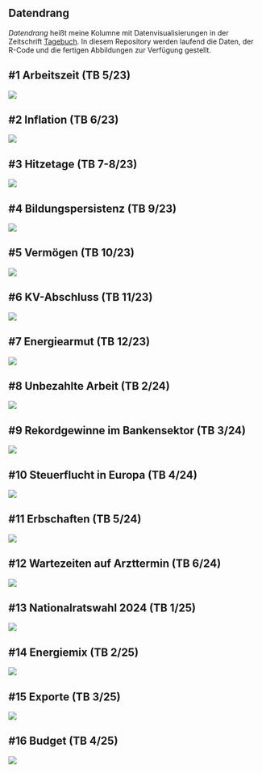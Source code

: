 ## Datendrang

*Datendrang* heißt meine Kolumne mit Datenvisualisierungen in der Zeitschrift [Tagebuch](https://tagebuch.at). In diesem Repository werden laufend die Daten, der R-Code und die fertigen Abbildungen zur Verfügung gestellt.

## #1 Arbeitszeit (TB 5/23)

![](23_05_Arbeitszeit/23_05_Arbeitszeit.png)

## #2 Inflation (TB 6/23)

![](23_06_Inflation/23_06_Inflation.png)

## #3 Hitzetage (TB 7-8/23)

![](23_07_Hitzetage/23_07_Hitzetage.png)

## #4 Bildungspersistenz (TB 9/23)

![](23_09_Bildung/23_09_Bildung.png)

## #5 Vermögen (TB 10/23)

![](23_10_Vermögen/23_10_Vermögen.png)

## #6 KV-Abschluss (TB 11/23)

![](23_11_KV-Abschluss/23_11_KV-Abschluss.png)

## #7 Energiearmut (TB 12/23)

![](23_12_Energiearmut/23_12_Energiearmut.png)

## #8 Unbezahlte Arbeit (TB 2/24)

![](24_02_Unbezahlte_Arbeit/24_02_Unbezahlte_Arbeit.png)

## #9 Rekordgewinne im Bankensektor (TB 3/24)

![](24_03_Bankengewinne/24_03_Bankengewinne.png)

## #10 Steuerflucht in Europa (TB 4/24)

![](24_04_Steuerflucht/24_04_Steuerflucht.png)

## #11 Erbschaften (TB 5/24)

![](24_05_Erbschaften/24_05_Erbschaften.png)

## #12 Wartezeiten auf Arzttermin (TB 6/24)

![](24_06_Wartezeiten/24_06_Wartezeiten.png)

## #13 Nationalratswahl 2024 (TB 1/25)

![](25_01_Demokratie/25_01_Demokratie.png)

## #14 Energiemix (TB 2/25)

![](25_02_Energiemix/25_02_Energiemix.png)

## #15 Exporte (TB 3/25)

![](25_03_Exporte/25_03_Exporte.png)

## #16 Budget (TB 4/25)

![](25_04_Budget/25_04_Budget.png)